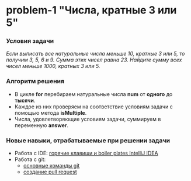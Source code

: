 # problem-1 "Числа, кратные 3 или 5"

### Условия задачи

*Если выписать все натуральные числа меньше 10, кратные 3 или 5, то получим 3, 5, 6 и 9. Сумма этих чисел равна 23.
Найдите сумму всех чисел меньше 1000, кратных 3 или 5.*

### Алгоритм решения

* В цикле **for** перебираем натуральные числа **num** от **одного** до **тысячи**. 
* Каждое из них проверяем на соответствие условиям задачи с помощью метода **isMultiple**.
* Числа, удовлетворяющие условиям задачи, суммируем в переменную **answer**.

### Новые навыки, отрабатываемые при решении задачи

* Работа с IDE: [горячие клавиши и boiler plates IntelliJ IDEA](../doc-files/intellij-idea-hot-keys-and-boilerplates.md)
* Работа с git:
  * [основные команды git](../doc-files/git-commands.md)
  * [создание pull request](../doc-files/pull-request-example.md)


